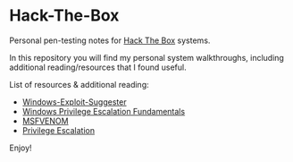 # Hack-The-Box 
Personal pen-testing notes for [Hack The Box](https://www.hackthebox.eu) systems.

In this repository you will find my personal system walkthroughs, including additional reading/resources that I found useful.

List of resources & additional reading:
* [Windows-Exploit-Suggester](https://github.com/AonCyberLabs/Windows-Exploit-Suggester)
* [Windows Privilege Escalation Fundamentals](https://www.fuzzysecurity.com/tutorials/16.html)
* [MSFVENOM](https://www.offensive-security.com/metasploit-unleashed/Msfvenom/)
* [Privilege Escalation](https://www.offensive-security.com/metasploit-unleashed/privilege-escalation/)



Enjoy!